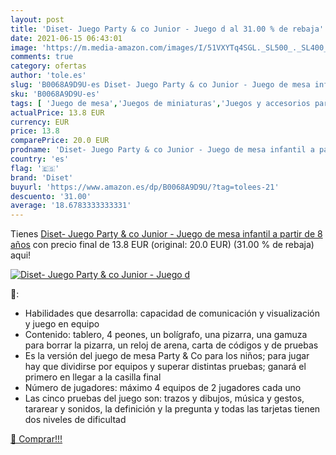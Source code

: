 ```yaml
---
layout: post
title: 'Diset- Juego Party & co Junior - Juego d al 31.00 % de rebaja'
date: 2021-06-15 06:43:01
image: 'https://m.media-amazon.com/images/I/51VXYTq4SGL._SL500_._SL400_.jpg'
comments: true
category: ofertas
author: 'tole.es'
slug: 'B0068A9D9U-es Diset- Juego Party & co Junior - Juego de mesa infantil a...'
sku: 'B0068A9D9U-es'
tags: [ 'Juego de mesa','Juegos de miniaturas','Juegos y accesorios para juegos','Juguetes','Juguetes y juegos','de','diset','diset-','juego','mesa', ]
actualPrice: 13.8 EUR
currency: EUR
price: 13.8
comparePrice: 20.0 EUR
prodname: 'Diset- Juego Party & co Junior - Juego de mesa infantil a partir de 8 años'
country: 'es'
flag: '🇪🇸'
brand: 'Diset'
buyurl: 'https://www.amazon.es/dp/B0068A9D9U/?tag=tolees-21'
descuento: '31.00'
average: '18.6783333333331'
---
```


Tienes [Diset- Juego Party & co Junior - Juego de mesa infantil a partir de 8 años](https://www.amazon.es/dp/B0068A9D9U/?tag=tolees-21) con precio final de  13.8 EUR (original: 20.0 EUR) (31.00 %  de rebaja) aqui!

[![Diset- Juego Party & co Junior - Juego d](https://m.media-amazon.com/images/I/51VXYTq4SGL._SL500_._SL400_.jpg)](https://www.amazon.es/dp/B0068A9D9U/?tag=tolees-21)

🔎:

- Habilidades que desarrolla: capacidad de comunicación y visualización y juego en equipo
- Contenido: tablero, 4 peones, un bolígrafo, una pizarra, una gamuza para borrar la pizarra, un reloj de arena, carta de códigos y de pruebas
- Es la versión del juego de mesa Party & Co para los niños; para jugar hay que dividirse por equipos y superar distintas pruebas; ganará el primero en llegar a la casilla final
- Número de jugadores: máximo 4 equipos de 2 jugadores cada uno
- Las cinco pruebas del juego son: trazos y dibujos, música y gestos, tararear y sonidos, la definición y la pregunta y todas las tarjetas tienen dos niveles de dificultad

[🛒 Comprar!!!](https://www.amazon.es/dp/B0068A9D9U/?tag=tolees-21)
